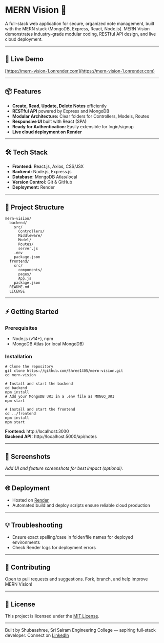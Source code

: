 
# MERN Vision 🚀

A full-stack web application for secure, organized note management, built with the MERN stack (MongoDB, Express, React, Node.js). MERN Vision demonstrates industry-grade modular coding, RESTful API design, and live cloud deployment.

---

## 🔗 Live Demo

[https://mern-vision-1.onrender.com](https://mern-vision-1.onrender.com)

---

## 📦 Features

- **Create, Read, Update, Delete Notes** efficiently
- **RESTful API** powered by Express and MongoDB
- **Modular Architecture:** Clear folders for Controllers, Models, Routes
- **Responsive UI** built with React (SPA)
- **Ready for Authentication:** Easily extensible for login/signup
- **Live cloud deployment on Render**

---

## 🛠 Tech Stack

- **Frontend:** React.js, Axios, CSS/JSX
- **Backend:** Node.js, Express.js
- **Database:** MongoDB Atlas/local
- **Version Control:** Git & GitHub
- **Deployment:** Render

---

## 📂 Project Structure

```
mern-vision/
  backend/
    src/
      Controllers/
      Middleware/
      Model/
      Routes/
      server.js
    .env
    package.json
  frontend/
    src/
      components/
      pages/
      App.js
    package.json
  README.md
  LICENSE
```

---

## ⚡ Getting Started

### Prerequisites
- Node.js (v14+), npm
- MongoDB Atlas (or local MongoDB)

### Installation

```
# Clone the repository
git clone https://github.com/Shree1405/mern-vision.git
cd mern-vision

# Install and start the backend
cd backend
npm install
# Add your MongoDB URI in a .env file as MONGO_URI
npm start

# Install and start the frontend
cd ../frontend
npm install
npm start
```

**Frontend:** http://localhost:3000  
**Backend API:** http://localhost:5000/api/notes

---

## 📝 Screenshots

_Add UI and feature screenshots for best impact (optional)._

---

## 🌐 Deployment

- Hosted on [Render](https://render.com)
- Automated build and deploy scripts ensure reliable cloud production

---

## 💡 Troubleshooting

- Ensure exact spelling/case in folder/file names for deployed environments
- Check Render logs for deployment errors

---

## 🤝 Contributing

Open to pull requests and suggestions. Fork, branch, and help improve MERN Vision!

---

## 📄 License

This project is licensed under the [MIT License](./LICENSE).

---

Built by Shubaashree, Sri Sairam Engineering College — aspiring full-stack developer.
Connect on [LinkedIn](https://www.linkedin.com/in/shubaashree/)
```

